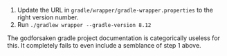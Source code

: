 1. Update the URL in `gradle/wrapper/gradle-wrapper.properties` to the right version number.
2. Run `./gradlew wrapper --gradle-version 8.12`

The godforsaken gradle project documentation is categorically useless for this. It completely fails to even include a semblance of step 1 above.

